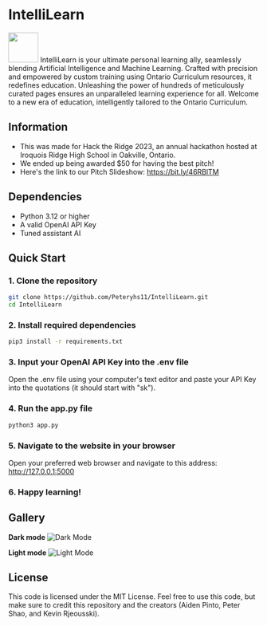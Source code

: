 # IntelliLearn 
<img src="https://github.com/Peteryhs11/IntelliLearn/assets/119895317/e976319e-6bb2-4958-8874-9528b4a7a6e9" height="60" width="60"/>
IntelliLearn is your ultimate personal learning ally, seamlessly blending Artificial Intelligence and Machine Learning. Crafted with precision and empowered by custom training using Ontario Curriculum resources, it redefines education. Unleashing the power of hundreds of meticulously curated pages ensures an unparalleled learning experience for all. Welcome to a new era of education, intelligently tailored to the Ontario Curriculum.

## Information 
- This was made for Hack the Ridge 2023, an annual hackathon hosted at Iroquois Ridge High School in Oakville, Ontario.
- We ended up being awarded $50 for having the best pitch!
- Here's the link to our Pitch Slideshow: https://bit.ly/46RBlTM

## Dependencies
- Python 3.12 or higher
- A valid OpenAI API Key
- Tuned assistant AI

## Quick Start
### 1. Clone the repository
```bash
git clone https://github.com/Peteryhs11/IntelliLearn.git
cd IntelliLearn
```
### 2. Install required dependencies
```bash
pip3 install -r requirements.txt
```
### 3. Input your OpenAI API Key into the .env file
Open the .env file using your computer's text editor and paste your API Key into the quotations (it should start with "sk").
### 4. Run the app.py file
```bash
python3 app.py
```
### 5. Navigate to the website in your browser
Open your preferred web browser and navigate to this address: http://127.0.0.1:5000

### 6. Happy learning!

## Gallery
**Dark mode**
![Dark Mode](https://github.com/Peteryhs11/IntelliLearn/assets/87454888/9ecd3619-caad-48b9-8852-56554e06aa4f)

**Light mode**
![Light Mode](https://github.com/Peteryhs11/IntelliLearn/assets/87454888/e27436b4-22ba-4f06-bc69-ec12e3796c4e)


## License
This code is licensed under the MIT License. Feel free to use this code, but make sure to credit this repository and the creators (Aiden Pinto, Peter Shao, and Kevin Rjeousski).

